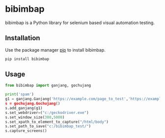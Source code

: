 # bibimbap

bibimbap is a Python library for selenium based visual automation testing.

## Installation

Use the package manager [pip](https://pip.pypa.io/en/stable/) to install bibimbap.

```bash
pip install bibimbap
```

## Usage

```python
from bibimbap import ganjang, gochujang

print('spam')
g1 = ganjang.Ganjang('https://example.com/page_to_test','https://example.com/page_to_test2', example.com')
s = gochujang.Gochujang()
s.add_ganjang(g1)
s.set_webdriver=("c:/geckodriver.exe")
s.set_window_size(380,5000)
s.set_xpath_to_element_to_capture("/html/body")
s.set_path_to_save("c:/bibimbap_test/")
s.capture_screens()

```
